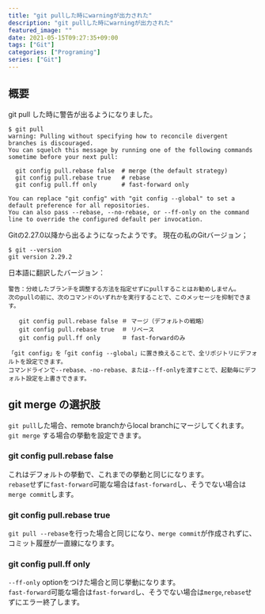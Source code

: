 ```yaml
---
title: "git pullした時にwarningが出力された"
description: "git pullした時にwarningが出力された"
featured_image: ""
date: 2021-05-15T09:27:35+09:00
tags: ["Git"]
categories: ["Programing"]
series: ["Git"]
---
```


## 概要
git pull した時に警告が出るようになりました。

```
$ git pull
warning: Pulling without specifying how to reconcile divergent branches is discouraged.
You can squelch this message by running one of the following commands sometime before your next pull:

  git config pull.rebase false  # merge (the default strategy)
  git config pull.rebase true   # rebase
  git config pull.ff only       # fast-forward only

You can replace "git config" with "git config --global" to set a default preference for all repositories.
You can also pass --rebase, --no-rebase, or --ff-only on the command line to override the configured default per invocation.
```

Gitの2.27.0以降から出るようになったようです。
現在の私のGitバージョン；
```
$ git --version
git version 2.29.2
```

日本語に翻訳したバージョン：
```
警告：分岐したブランチを調整する方法を指定せずにpullすることはお勧めしません。
次のpullの前に、次のコマンドのいずれかを実行することで、このメッセージを抑制できます。

   git config pull.rebase false ＃ マージ（デフォルトの戦略）
   git config pull.rebase true  ＃ リベース
   git config pull.ff only      ＃ fast-forwardのみ

「git config」を「git config --global」に置き換えることで、全リポジトリにデフォルトを設定できます。
コマンドラインで--rebase、-no-rebase、または--ff-onlyを渡すことで、起動毎にデフォルト設定を上書きできます。
```

## git merge の選択肢
`git pull`した場合、remote branchからlocal branchにマージしてくれます。  
`git merge` する場合の挙動を設定できます。

### git config pull.rebase false
これはデフォルトの挙動で、これまでの挙動と同じになります。  
`rebase`せずに`fast-forward`可能な場合は`fast-forward`し、そうでない場合は`merge commit`します。

### git config pull.rebase true
`git pull --rebase`を行った場合と同じになり、`merge commit`が作成されずに、コミット履歴が一直線になります。

### git config pull.ff only
`--ff-only` optionをつけた場合と同じ挙動になります。  
`fast-forward`可能な場合は`fast-forward`し、そうでない場合は`merge`,`rebase`せずにエラー終了します。